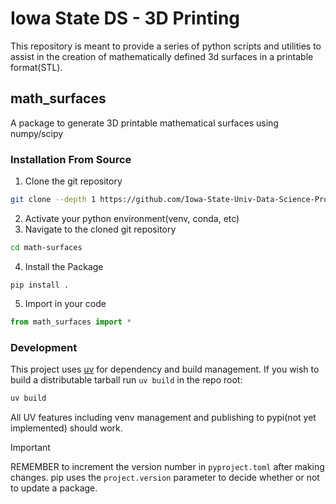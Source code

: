 # Iowa State DS - 3D Printing

This repository is meant to provide a series of python scripts and utilities to assist 
in the creation of mathematically defined 3d surfaces in a printable format(STL).


## math_surfaces
A package to generate 3D printable mathematical surfaces using numpy/scipy

### Installation From Source
1. Clone the git repository
```bash
git clone --depth 1 https://github.com/Iowa-State-Univ-Data-Science-Program/3D-Printing.git math-surfaces
```
2. Activate your python environment(venv, conda, etc)
3. Navigate to the cloned git repository
```bash
cd math-surfaces
```
4. Install the Package
```
pip install .
```

5. Import in your code
```python
from math_surfaces import *
```

### Development
This project uses [uv](https://docs.astral.sh/uv/) for dependency and build management. 
If you wish to build a distributable tarball run `uv build` in the repo root:

```bash
uv build
```
All UV features including venv management and publishing to pypi(not yet implemented) should work.

> [!IMPORTANT]
> REMEMBER to increment the version number in `pyproject.toml` after making changes.
> pip uses the `project.version` parameter to decide whether or not to update a package.
